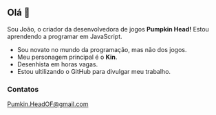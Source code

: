## Olá 👋
Sou João, o criador da desenvolvedora de jogos **Pumpkin Head!** Estou aprendendo a programar em JavaScript.

- Sou novato no mundo da programação, mas não dos jogos.
- Meu personagem principal é o **Kin**.
- Desenhista em horas vagas.
- Estou ultilizando o GitHub para divulgar meu trabalho.

### Contatos
Pumkin.HeadOF@gmail.com
